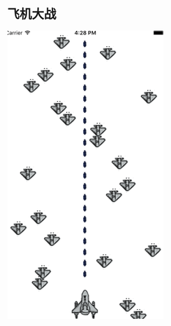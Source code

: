 # 飞机大战
![image](https://raw.githubusercontent.com/zhangsuo/feijidazhan/master/screenshots/feiji.png)
